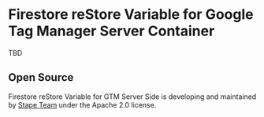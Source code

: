 # Firestore reStore Variable for Google Tag Manager Server Container

TBD

## Open Source

Firestore reStore Variable for GTM Server Side is developing and maintained by [Stape Team](https://stape.io/) under the Apache 2.0 license.
